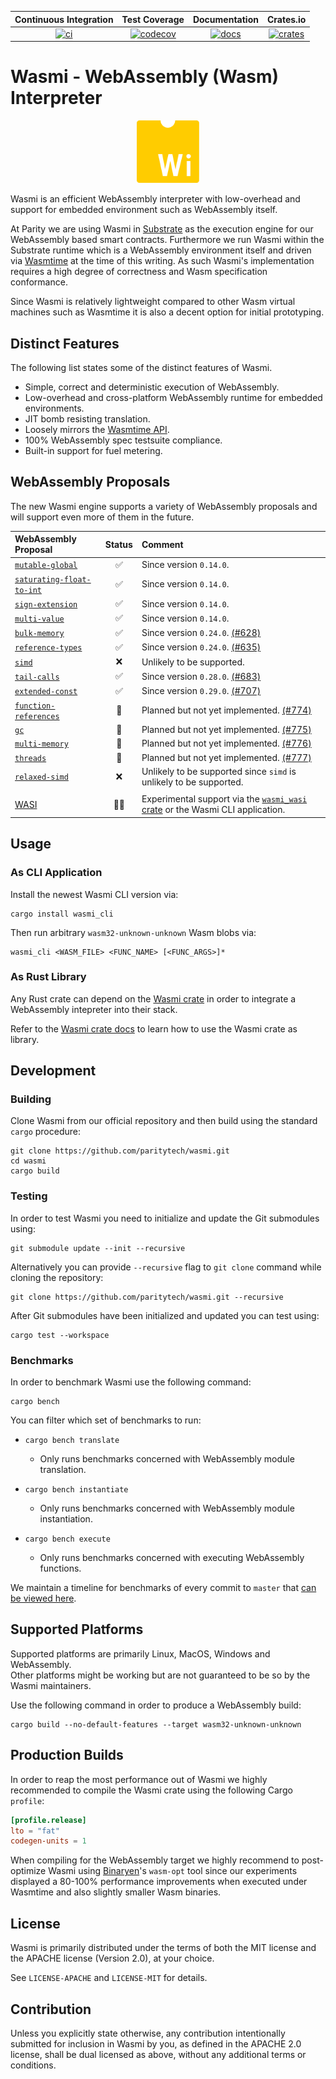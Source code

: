 
| Continuous Integration |     Test Coverage    |  Documentation   |      Crates.io       |
|:----------------------:|:--------------------:|:----------------:|:--------------------:|
| [![ci][1]][2]          | [![codecov][3]][4]   | [![docs][5]][6] | [![crates][7]][8]  |

[1]: https://github.com/paritytech/wasmi/workflows/Rust%20-%20Continuous%20Integration/badge.svg?branch=master
[2]: https://github.com/paritytech/wasmi/actions?query=workflow%3A%22Rust+-+Continuous+Integration%22+branch%3Amaster
[3]: https://codecov.io/gh/paritytech/wasmi/branch/master/graph/badge.svg
[4]: https://codecov.io/gh/paritytech/wasmi/branch/master
[5]: https://docs.rs/wasmi/badge.svg
[6]: https://docs.rs/wasmi
[7]: https://img.shields.io/crates/v/wasmi.svg
[8]: https://crates.io/crates/wasmi

[license-mit-badge]: https://img.shields.io/badge/license-MIT-blue.svg
[license-apache-badge]: https://img.shields.io/badge/license-APACHE-orange.svg

# Wasmi - WebAssembly (Wasm) Interpreter

<p align="center">
  <img src="./resources/wasmi-logo.png" width="100" height="100">
</p>

Wasmi is an efficient WebAssembly interpreter with low-overhead and support
for embedded environment such as WebAssembly itself.

At Parity we are using Wasmi in [Substrate](https://github.com/paritytech/substrate)
as the execution engine for our WebAssembly based smart contracts.
Furthermore we run Wasmi within the Substrate runtime which is a WebAssembly
environment itself and driven via [Wasmtime] at the time of this writing.
As such Wasmi's implementation requires a high degree of correctness and
Wasm specification conformance.

Since Wasmi is relatively lightweight compared to other Wasm virtual machines
such as Wasmtime it is also a decent option for initial prototyping.

[Wasmtime]: https://github.com/bytecodealliance/wasmtime

## Distinct Features

The following list states some of the distinct features of Wasmi.

- Simple, correct and deterministic execution of WebAssembly.
- Low-overhead and cross-platform WebAssembly runtime for embedded environments.
- JIT bomb resisting translation.
- Loosely mirrors the [Wasmtime API](https://docs.rs/wasmtime/).
- 100% WebAssembly spec testsuite compliance.
- Built-in support for fuel metering.

## WebAssembly Proposals

The new Wasmi engine supports a variety of WebAssembly proposals and will support even more of them in the future.

| WebAssembly Proposal | Status | Comment |
|:--|:--:|:--|
| [`mutable-global`] | ✅ | Since version `0.14.0`. |
| [`saturating-float-to-int`] | ✅ | Since version `0.14.0`. |
| [`sign-extension`] | ✅ | Since version `0.14.0`. |
| [`multi-value`] | ✅ | Since version `0.14.0`. |
| [`bulk-memory`] | ✅ | Since version `0.24.0`. [(#628)] |
| [`reference-types`] | ✅ | Since version `0.24.0`. [(#635)] |
| [`simd`] | ❌ | Unlikely to be supported. |
| [`tail-calls`] | ✅ | Since version `0.28.0`. [(#683)] |
| [`extended-const`] | ✅ | Since version `0.29.0`. [(#707)] |
| [`function-references`] | 📅 | Planned but not yet implemented. [(#774)] |
| [`gc`] | 📅 | Planned but not yet implemented. [(#775)] |
| [`multi-memory`] | 📅 | Planned but not yet implemented. [(#776)] |
| [`threads`] | 📅 | Planned but not yet implemented. [(#777)] |
| [`relaxed-simd`] | ❌ | Unlikely to be supported since `simd` is unlikely to be supported. |
| | |
| [WASI] | 👨‍🔬 | Experimental support via the [`wasmi_wasi` crate] or the Wasmi CLI application. |

[`mutable-global`]: https://github.com/WebAssembly/mutable-global
[`saturating-float-to-int`]: https://github.com/WebAssembly/nontrapping-float-to-int-conversions
[`sign-extension`]: https://github.com/WebAssembly/sign-extension-ops
[`multi-value`]: https://github.com/WebAssembly/multi-value
[`reference-types`]: https://github.com/WebAssembly/reference-types
[`bulk-memory`]: https://github.com/WebAssembly/bulk-memory-operations
[`simd` ]: https://github.com/webassembly/simd
[`tail-calls`]: https://github.com/WebAssembly/tail-call
[`extended-const`]: https://github.com/WebAssembly/extended-const
[`function-references`]: https://github.com/WebAssembly/function-references
[`gc`]: https://github.com/WebAssembly/gc
[`multi-memory`]: https://github.com/WebAssembly/multi-memory
[`threads`]: https://github.com/WebAssembly/threads
[`relaxed-simd`]: https://github.com/WebAssembly/relaxed-simd

[WASI]: https://github.com/WebAssembly/WASI
[`wasmi_wasi` crate]: ./crates/wasi

[(#363)]: https://github.com/paritytech/wasmi/issues/363
[(#364)]: https://github.com/paritytech/wasmi/issues/364
[(#496)]: https://github.com/paritytech/wasmi/issues/496
[(#628)]: https://github.com/paritytech/wasmi/pull/628
[(#635)]: https://github.com/paritytech/wasmi/pull/635
[(#638)]: https://github.com/paritytech/wasmi/pull/638
[(#683)]: https://github.com/paritytech/wasmi/pull/683
[(#707)]: https://github.com/paritytech/wasmi/pull/707
[(#774)]: https://github.com/paritytech/wasmi/pull/774
[(#775)]: https://github.com/paritytech/wasmi/pull/775
[(#776)]: https://github.com/paritytech/wasmi/pull/776
[(#777)]: https://github.com/paritytech/wasmi/pull/777

## Usage

### As CLI Application

Install the newest Wasmi CLI version via:
```console
cargo install wasmi_cli
```
Then run arbitrary `wasm32-unknown-unknown` Wasm blobs via:
```console
wasmi_cli <WASM_FILE> <FUNC_NAME> [<FUNC_ARGS>]*
```

### As Rust Library

Any Rust crate can depend on the [Wasmi crate](https://crates.io/crates/wasmi)
in order to integrate a WebAssembly intepreter into their stack.

Refer to the [Wasmi crate docs](https://docs.rs/wasmi) to learn how to use the Wasmi crate as library.

## Development

### Building

Clone Wasmi from our official repository and then build using the standard `cargo` procedure:

```console
git clone https://github.com/paritytech/wasmi.git
cd wasmi
cargo build
```

### Testing

In order to test Wasmi you need to initialize and update the Git submodules using:

```console
git submodule update --init --recursive
```

Alternatively you can provide `--recursive` flag to `git clone` command while cloning the repository:

```console
git clone https://github.com/paritytech/wasmi.git --recursive
```

After Git submodules have been initialized and updated you can test using:

```console
cargo test --workspace
```

### Benchmarks

In order to benchmark Wasmi use the following command:

```console
cargo bench
```

You can filter which set of benchmarks to run:
- `cargo bench translate`
  - Only runs benchmarks concerned with WebAssembly module translation.

- `cargo bench instantiate`
  - Only runs benchmarks concerned with WebAssembly module instantiation.

- `cargo bench execute`
  - Only runs benchmarks concerned with executing WebAssembly functions.

We maintain a timeline for benchmarks of every commit to `master` that [can be viewed here](https://paritytech.github.io/wasmi/benchmarks/).

## Supported Platforms

Supported platforms are primarily Linux, MacOS, Windows and WebAssembly.  
Other platforms might be working but are not guaranteed to be so by the Wasmi maintainers.

Use the following command in order to produce a WebAssembly build:

```console
cargo build --no-default-features --target wasm32-unknown-unknown
```

## Production Builds

In order to reap the most performance out of Wasmi we highly recommended
to compile the Wasmi crate using the following Cargo `profile`:

```toml
[profile.release]
lto = "fat"
codegen-units = 1
```

When compiling for the WebAssembly target we highly recommend to post-optimize
Wasmi using [Binaryen]'s `wasm-opt` tool since our experiments displayed a
80-100% performance improvements when executed under Wasmtime and also
slightly smaller Wasm binaries.

[Binaryen]: https://github.com/WebAssembly/binaryen

## License

Wasmi is primarily distributed under the terms of both the MIT
license and the APACHE license (Version 2.0), at your choice.

See `LICENSE-APACHE` and `LICENSE-MIT` for details.

## Contribution

Unless you explicitly state otherwise, any contribution intentionally submitted
for inclusion in Wasmi by you, as defined in the APACHE 2.0 license, shall be
dual licensed as above, without any additional terms or conditions.
